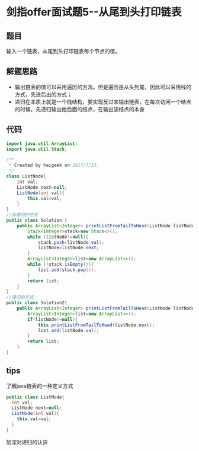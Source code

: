 # 剑指offer面试题5--从尾到头打印链表

## 题目

输入一个链表，从尾到头打印链表每个节点的值。

## 解题思路

- 输出链表的值可以采用遍历的方法。但是遍历是从头到尾，因此可以采用栈的方式，先进后出的方式；
- 递归在本质上就是一个栈结构，要实现反过来输出链表，在每次访问一个结点的时候，先递归输出他后面的结点，在输出该结点的本身

## 代码

```java
import java.util.ArrayList;
import java.util.Stack;

/**
 * Created by haigeek on 2017/7/13.
 */
class ListNode{
    int val;
    ListNode next=null;
    ListNode(int val){
        this.val=val;
    }
}
//非递归的方式
public class Solution {
    public ArrayList<Integer> printListFromTailToHead(ListNode listNode) {
        Stack<Integer>stack=new Stack<>();
        while (listNode!=null){
            stack.push(listNode.val);
            listNode=listNode.next;
        }
        ArrayList<Integer>list=new ArrayList<>();
        while (!stack.isEmpty()){
            list.add(stack.pop());
        }
        return list;
    }
}
//递归的方式
public class Solution2{
    public ArrayList<Integer> printListFromTailToHead(ListNode listNode) {
        ArrayList<Integer>list=new ArrayList<>();
        if(listNode!=null){
            this.printListFromTailToHead(listNode.next);
            list.add(listNode.val);
        }
        return list;
    }
}
```

## tips

了解java链表的一种定义方式

```java
public class ListNode{
  int val;
  ListNode next=null;
  ListNode(int val){
    this.val=val;
  }
}
```

加深对递归的认识